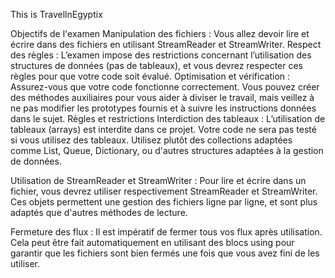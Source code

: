 This is TravellnEgyptix

Objectifs de l'examen
Manipulation des fichiers : Vous allez devoir lire et écrire dans des fichiers en utilisant StreamReader et StreamWriter.
Respect des règles : L’examen impose des restrictions concernant l’utilisation des structures de données (pas de tableaux), et vous devrez respecter ces règles pour que votre code soit évalué.
Optimisation et vérification : Assurez-vous que votre code fonctionne correctement. Vous pouvez créer des méthodes auxiliaires pour vous aider à diviser le travail, mais veillez à ne pas modifier les prototypes fournis et à suivre les instructions données dans le sujet.
Règles et restrictions
Interdiction des tableaux : L’utilisation de tableaux (arrays) est interdite dans ce projet. Votre code ne sera pas testé si vous utilisez des tableaux. Utilisez plutôt des collections adaptées comme List, Queue, Dictionary, ou d'autres structures adaptées à la gestion de données.

Utilisation de StreamReader et StreamWriter : Pour lire et écrire dans un fichier, vous devrez utiliser respectivement StreamReader et StreamWriter. Ces objets permettent une gestion des fichiers ligne par ligne, et sont plus adaptés que d'autres méthodes de lecture.

Fermeture des flux : Il est impératif de fermer tous vos flux après utilisation. Cela peut être fait automatiquement en utilisant des blocs using pour garantir que les fichiers sont bien fermés une fois que vous avez fini de les utiliser.
